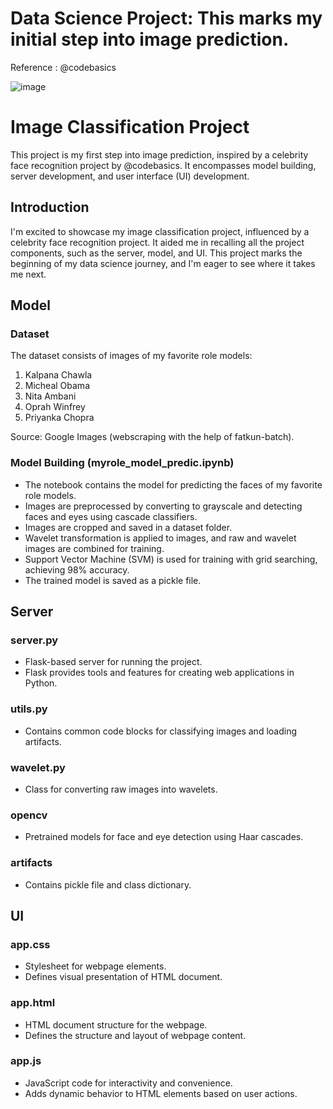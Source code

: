 #  Data Science Project: This marks my initial step into image prediction.
Reference : @codebasics


![image](https://github.com/jiyamaryjoseph/Image-Prediction/assets/83010684/6ea792c5-7a24-4d7a-aab8-b9814ba6f088)

# Image Classification Project

This project is my first step into image prediction, inspired by a celebrity face recognition project by @codebasics. It encompasses model building, server development, and user interface (UI) development.

## Introduction

I'm excited to showcase my image classification project, influenced by a celebrity face recognition project. It aided me in recalling all the project components, such as the server, model, and UI. This project marks the beginning of my data science journey, and I'm eager to see where it takes me next.

## Model

### Dataset
The dataset consists of images of my favorite role models:
1. Kalpana Chawla
2. Micheal Obama
3. Nita Ambani
4. Oprah Winfrey
5. Priyanka Chopra

Source: Google Images (webscraping with the help of fatkun-batch).

### Model Building (myrole_model_predic.ipynb)
- The notebook contains the model for predicting the faces of my favorite role models.
- Images are preprocessed by converting to grayscale and detecting faces and eyes using cascade classifiers.
- Images are cropped and saved in a dataset folder.
- Wavelet transformation is applied to images, and raw and wavelet images are combined for training.
- Support Vector Machine (SVM) is used for training with grid searching, achieving 98% accuracy.
- The trained model is saved as a pickle file.

## Server

### server.py
- Flask-based server for running the project.
- Flask provides tools and features for creating web applications in Python.

### utils.py
- Contains common code blocks for classifying images and loading artifacts.

### wavelet.py
- Class for converting raw images into wavelets.

### opencv
- Pretrained models for face and eye detection using Haar cascades.

### artifacts
- Contains pickle file and class dictionary.

## UI

### app.css
- Stylesheet for webpage elements.
- Defines visual presentation of HTML document.

### app.html
- HTML document structure for the webpage.
- Defines the structure and layout of webpage content.

### app.js
- JavaScript code for interactivity and convenience.
- Adds dynamic behavior to HTML elements based on user actions.




                    
                    
                    
                    
                    
                    
              
              
              


       

